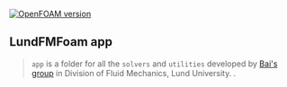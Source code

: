 [![OpenFOAM version](https://img.shields.io/badge/OpenFOAM-7-brightgreen)](https://github.com/OpenFOAM/OpenFOAM-7)
## LundFMFoam app
> `app` is a folder for all the `solvers` and `utilities` developed by [Bai's group](http://www.fm.energy.lth.se/english/) in Division of Fluid Mechanics, Lund University.
.